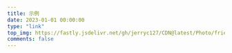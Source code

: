 ```yaml
---
title: 示例
date: 2023-01-01 00:00:00
type: "link"
top_img: https://fastly.jsdelivr.net/gh/jerryc127/CDN@latest/Photo/friends.jpg
comments: false
---
```


<!-- ***

如果你想把自己的網頁也新增到`示例`頁面，請


>1. 確保你使用 Butterfly 主題
>2. 點擊這個[鏈接](https://github.com/jerryc127/butterfly.js.org/edit/main/source/_data/link.yml)
>3. 按要求新增內容
>4. 點擊下面的 `Commit changes` ，合併到 butterfly.js.org 倉庫
 -->
